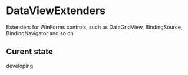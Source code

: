# DataViewExtenders
Extenders for WinForms controls, such as DataGridView, BindingSource, BindingNavigator and so on

## Curent state

developing
